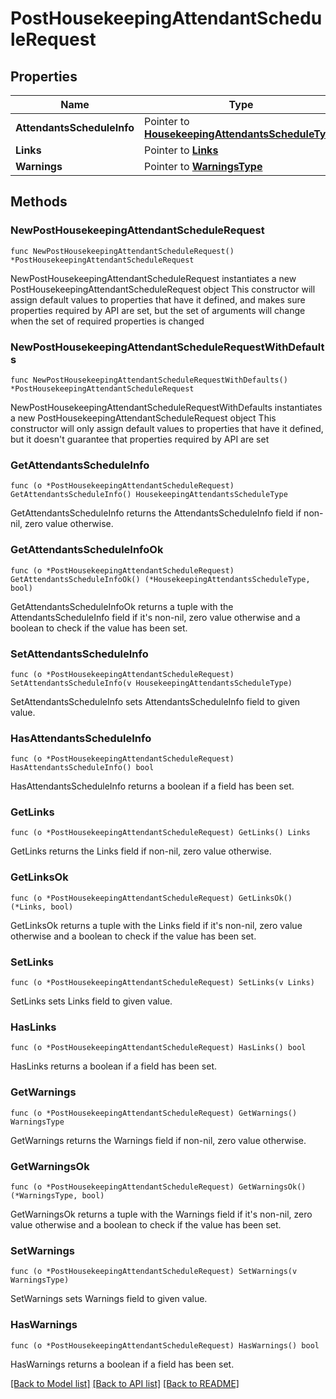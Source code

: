 # PostHousekeepingAttendantScheduleRequest

## Properties

Name | Type | Description | Notes
------------ | ------------- | ------------- | -------------
**AttendantsScheduleInfo** | Pointer to [**HousekeepingAttendantsScheduleType**](HousekeepingAttendantsScheduleType.md) |  | [optional] 
**Links** | Pointer to [**Links**](Links.md) |  | [optional] 
**Warnings** | Pointer to [**WarningsType**](WarningsType.md) |  | [optional] 

## Methods

### NewPostHousekeepingAttendantScheduleRequest

`func NewPostHousekeepingAttendantScheduleRequest() *PostHousekeepingAttendantScheduleRequest`

NewPostHousekeepingAttendantScheduleRequest instantiates a new PostHousekeepingAttendantScheduleRequest object
This constructor will assign default values to properties that have it defined,
and makes sure properties required by API are set, but the set of arguments
will change when the set of required properties is changed

### NewPostHousekeepingAttendantScheduleRequestWithDefaults

`func NewPostHousekeepingAttendantScheduleRequestWithDefaults() *PostHousekeepingAttendantScheduleRequest`

NewPostHousekeepingAttendantScheduleRequestWithDefaults instantiates a new PostHousekeepingAttendantScheduleRequest object
This constructor will only assign default values to properties that have it defined,
but it doesn't guarantee that properties required by API are set

### GetAttendantsScheduleInfo

`func (o *PostHousekeepingAttendantScheduleRequest) GetAttendantsScheduleInfo() HousekeepingAttendantsScheduleType`

GetAttendantsScheduleInfo returns the AttendantsScheduleInfo field if non-nil, zero value otherwise.

### GetAttendantsScheduleInfoOk

`func (o *PostHousekeepingAttendantScheduleRequest) GetAttendantsScheduleInfoOk() (*HousekeepingAttendantsScheduleType, bool)`

GetAttendantsScheduleInfoOk returns a tuple with the AttendantsScheduleInfo field if it's non-nil, zero value otherwise
and a boolean to check if the value has been set.

### SetAttendantsScheduleInfo

`func (o *PostHousekeepingAttendantScheduleRequest) SetAttendantsScheduleInfo(v HousekeepingAttendantsScheduleType)`

SetAttendantsScheduleInfo sets AttendantsScheduleInfo field to given value.

### HasAttendantsScheduleInfo

`func (o *PostHousekeepingAttendantScheduleRequest) HasAttendantsScheduleInfo() bool`

HasAttendantsScheduleInfo returns a boolean if a field has been set.

### GetLinks

`func (o *PostHousekeepingAttendantScheduleRequest) GetLinks() Links`

GetLinks returns the Links field if non-nil, zero value otherwise.

### GetLinksOk

`func (o *PostHousekeepingAttendantScheduleRequest) GetLinksOk() (*Links, bool)`

GetLinksOk returns a tuple with the Links field if it's non-nil, zero value otherwise
and a boolean to check if the value has been set.

### SetLinks

`func (o *PostHousekeepingAttendantScheduleRequest) SetLinks(v Links)`

SetLinks sets Links field to given value.

### HasLinks

`func (o *PostHousekeepingAttendantScheduleRequest) HasLinks() bool`

HasLinks returns a boolean if a field has been set.

### GetWarnings

`func (o *PostHousekeepingAttendantScheduleRequest) GetWarnings() WarningsType`

GetWarnings returns the Warnings field if non-nil, zero value otherwise.

### GetWarningsOk

`func (o *PostHousekeepingAttendantScheduleRequest) GetWarningsOk() (*WarningsType, bool)`

GetWarningsOk returns a tuple with the Warnings field if it's non-nil, zero value otherwise
and a boolean to check if the value has been set.

### SetWarnings

`func (o *PostHousekeepingAttendantScheduleRequest) SetWarnings(v WarningsType)`

SetWarnings sets Warnings field to given value.

### HasWarnings

`func (o *PostHousekeepingAttendantScheduleRequest) HasWarnings() bool`

HasWarnings returns a boolean if a field has been set.


[[Back to Model list]](../README.md#documentation-for-models) [[Back to API list]](../README.md#documentation-for-api-endpoints) [[Back to README]](../README.md)


